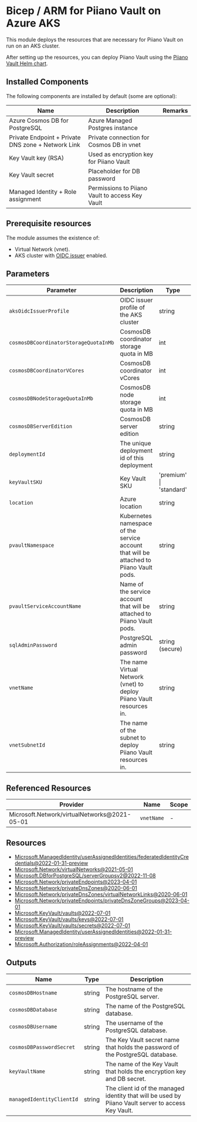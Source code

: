 # Bicep / ARM for Piiano Vault on Azure AKS

This module deploys the resources that are necessary for Piiano Vault on run on an AKS cluster.

After setting up the resources, you can deploy Piiano Vault using the [Piiano Vault Helm chart](https://github.com/piiano/helm-charts/tree/main/charts/pvault-server).

## Installed Components

The following components are installed by default (some are optional):

| Name                                               | Description                                     | Remarks |
| -------------------------------------------------- | ----------------------------------------------- | ------- |
| Azure Cosmos DB for PostgreSQL                     | Azure Managed Postgres instance                 |         |
| Private Endpoint + Private DNS zone + Network Link | Private connection for Cosmos DB in vnet        |         |
| Key Vault key (RSA)                                | Used as encryption key for Piiano Vault         |         |
| Key Vault secret                                   | Placeholder for DB password                     |         |
| Managed Identity + Role assignment                 | Permissions to Piiano Vault to access Key Vault |         |

## Prerequisite resources

The module assumes the existence of:
* Virtual Network (vnet).
* AKS cluster with [OIDC issuer](https://learn.microsoft.com/en-us/azure/aks/use-oidc-issuer) enabled.

## Parameters

| Parameter                             | Description                                                                             | Type                    | Default                    |
| ------------------------------------- | --------------------------------------------------------------------------------------- | ----------------------- | -------------------------- |
| `aksOidcIssuerProfile`                | OIDC issuer profile of the AKS cluster                                                  | string                  |                            |
| `cosmosDBCoordinatorStorageQuotaInMb` | CosmosDB coordinator storage quota in MB                                                | int                     | 32768 // 32GB              |
| `cosmosDBCoordinatorVCores`           | CosmosDB coordinator vCores                                                             | int                     | 2                          |
| `cosmosDBNodeStorageQuotaInMb`        | CosmosDB node storage quota in MB                                                       | int                     | 524288 // 512GB            |
| `cosmosDBServerEdition`               | CosmosDB server edition                                                                 | string                  | 'BurstableGeneralPurpose'  |
| `deploymentId`                        | The unique deployment id of this deployment                                             | string                  | 'pvault-server-exp1'       |
| `keyVaultSKU`                         | Key Vault SKU                                                                           | 'premium' \| 'standard' | 'standard'                 |
| `location`                            | Azure location                                                                          | string                  | `resourceGroup().location` |
| `pvaultNamespace`                     | Kubernetes namespace of the service account that will be attached to Piiano Vault pods. | string                  | 'pvault'                   |
| `pvaultServiceAccountName`            | Name of the service account that will be attached to Piiano Vault pods.                 | string                  | 'pvault-sa'                |
| `sqlAdminPassword`                    | PostgreSQL admin password                                                               | string (secure)         | newGuid()                  |
| `vnetName`                            | The name Virtual Network (vnet) to deploy Piiano Vault resources in.                    | string                  |                            |
| `vnetSubnetId`                        | The name of the subnet to deploy Piiano Vault resources in.                             | string                  |                            |

## Referenced Resources

| Provider                                     | Name       | Scope |
| -------------------------------------------- | ---------- | ----- |
| Microsoft.Network/virtualNetworks@2021-05-01 | `vnetName` | -     |

## Resources

- [Microsoft.ManagedIdentity/userAssignedIdentities/federatedIdentityCredentials@2022-01-31-preview](https://learn.microsoft.com/en-us/azure/templates/microsoft.managedidentity/2022-01-31-preview/userassignedidentities/federatedidentitycredentials)
- [Microsoft.Network/virtualNetworks@2021-05-01](https://learn.microsoft.com/en-us/azure/templates/microsoft.network/2021-05-01/virtualnetworks)
- [Microsoft.DBforPostgreSQL/serverGroupsv2@2022-11-08](https://learn.microsoft.com/en-us/azure/templates/microsoft.dbforpostgresql/2022-11-08/servergroupsv2)
- [Microsoft.Network/privateEndpoints@2023-04-01](https://learn.microsoft.com/en-us/azure/templates/microsoft.network/2023-04-01/privateendpoints)
- [Microsoft.Network/privateDnsZones@2020-06-01](https://learn.microsoft.com/en-us/azure/templates/microsoft.network/2020-06-01/privatednszones)
- [Microsoft.Network/privateDnsZones/virtualNetworkLinks@2020-06-01](https://learn.microsoft.com/en-us/azure/templates/microsoft.network/2020-06-01/privatednszones/virtualnetworklinks)
- [Microsoft.Network/privateEndpoints/privateDnsZoneGroups@2023-04-01](https://learn.microsoft.com/en-us/azure/templates/microsoft.network/2023-04-01/privateendpoints/privatednszonegroups)
- [Microsoft.KeyVault/vaults@2022-07-01](https://learn.microsoft.com/en-us/azure/templates/microsoft.keyvault/2022-07-01/vaults)
- [Microsoft.KeyVault/vaults/keys@2022-07-01](https://learn.microsoft.com/en-us/azure/templates/microsoft.keyvault/2022-07-01/vaults/keys)
- [Microsoft.KeyVault/vaults/secrets@2022-07-01](https://learn.microsoft.com/en-us/azure/templates/microsoft.keyvault/2022-07-01/vaults/secrets)
- [Microsoft.ManagedIdentity/userAssignedIdentities@2022-01-31-preview](https://learn.microsoft.com/en-us/azure/templates/microsoft.managedidentity/2022-01-31-preview/userassignedidentities)
- [Microsoft.Authorization/roleAssignments@2022-04-01](https://learn.microsoft.com/en-us/azure/templates/microsoft.authorization/2022-04-01/roleassignments)

## Outputs

| Name                      | Type   | Description                                                                                         |
| ------------------------- | ------ | --------------------------------------------------------------------------------------------------- |
| `cosmosDBHostname`        | string | The hostname of the PostgreSQL server.                                                              |
| `cosmosDBDatabase`        | string | The name of the PostgreSQL database.                                                                |
| `cosmosDBUsername`        | string | The username of the PostgreSQL database.                                                            |
| `cosmosDBPasswordSecret`  | string | The Key Vault secret name that holds the password of the PostgreSQL database.                       |
| `keyVaultName`            | string | The name of the Key Vault that holds the encryption key and DB secret.                              |
| `managedIdentityClientId` | string | The client id of the managed identity that will be used by Piiano Vault server to access Key Vault. |